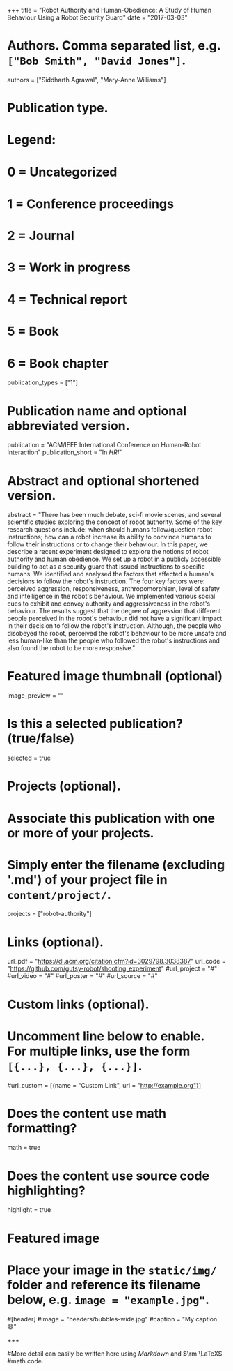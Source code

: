 +++
title = "Robot Authority and Human-Obedience: A Study of Human Behaviour Using a Robot Security Guard"
date = "2017-03-03"

# Authors. Comma separated list, e.g. `["Bob Smith", "David Jones"]`.
authors = ["Siddharth Agrawal", "Mary-Anne Williams"]

# Publication type.
# Legend:
# 0 = Uncategorized
# 1 = Conference proceedings
# 2 = Journal
# 3 = Work in progress
# 4 = Technical report
# 5 = Book
# 6 = Book chapter
publication_types = ["1"]

# Publication name and optional abbreviated version.
publication = "ACM/IEEE International Conference on Human-Robot Interaction"
publication_short = "In *HRI*"

# Abstract and optional shortened version.
abstract = "There has been much debate, sci-fi movie scenes, and several scientific studies exploring the concept of robot authority. Some of the key research questions include: when should humans follow/question robot instructions; how can a robot increase its ability to convince humans to follow their instructions or to change their behaviour. In this paper, we describe a recent experiment designed to explore the notions of robot authority and human obedience. We set up a robot in a publicly accessible building to act as a security guard that issued instructions to specific humans. We identified and analysed the factors that affected a human's decisions to follow the robot's instruction. The four key factors were: perceived aggression, responsiveness, anthropomorphism, level of safety and intelligence in the robot's behaviour. We implemented various social cues to exhibit and convey authority and aggressiveness in the robot's behaviour. The results suggest that the degree of aggression that different people perceived in the robot's behaviour did not have a significant impact in their decision to follow the robot's instruction. Although, the people who disobeyed the robot, perceived the robot's behaviour to be more unsafe and less human-like than the people who followed the robot's instructions and also found the robot to be more responsive."

# Featured image thumbnail (optional)
image_preview = ""

# Is this a selected publication? (true/false)
selected = true

# Projects (optional).
#   Associate this publication with one or more of your projects.
#   Simply enter the filename (excluding '.md') of your project file in `content/project/`.
projects = ["robot-authority"]

# Links (optional).
url_pdf = "https://dl.acm.org/citation.cfm?id=3029798.3038387"
url_code = "https://github.com/gutsy-robot/shooting_experiment"
#url_project = "#"
#url_video = "#"
#url_poster = "#"
#url_source = "#"

# Custom links (optional).
#   Uncomment line below to enable. For multiple links, use the form `[{...}, {...}, {...}]`.
#url_custom = [{name = "Custom Link", url = "http://example.org"}]

# Does the content use math formatting?
math = true

# Does the content use source code highlighting?
highlight = true

# Featured image
# Place your image in the `static/img/` folder and reference its filename below, e.g. `image = "example.jpg"`.
#[header]
#image = "headers/bubbles-wide.jpg"
#caption = "My caption :smile:"

+++

#More detail can easily be written here using *Markdown* and $\rm \LaTeX$ #math code.

